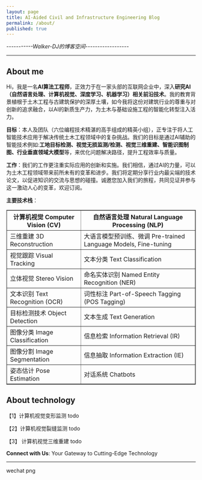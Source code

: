 ```yaml
---
layout: page
title: AI-Aided Civil and Infrastructure Engineering Blog
permalink: /about/
published: true
---
```

*-----------Walker-DJ的博客空间------------------*
* * *
## About me 
Hi，我是一名**AI算法工程师**，正效力于在一家头部的互联网企业中，深入**研究AI（自然语言处理、计算机视觉、深度学习、机器学习）相关前沿技术**。我的教育背景植根于土木工程与古建筑保护的深厚土壤，如今我将这份对建筑行业的尊重与对创新的追求融合，以AI的新质生产力，为土木与基础设施工程的智能化转型注入活力。

**目标**：本人及团队（六位编程技术精湛的高手组成的精英小组），正专注于将人工智能技术应用于解决传统土木工程领域中的复杂挑战。我们的目标是通过AI辅助的智能技术例如:**工地目标检测、视觉无损监测/检测、视觉三维重建、智能识图制图、行业垂直领域大模型**等，来优化问题解决路径，提升工程效率与质量。

**工作**：我们的工作更注重实际应用的创新和实施。我们相信，通过AI的力量，可以为土木工程领域带来前所未有的变革和进步。我们将定期分享行业内最尖端的技术论文，以促进知识的交流与思想的碰撞。诚邀您加入我们的旅程，共同见证并参与这一激动人心的变革，欢迎订阅。

**主要技术栈**：
<table border="1">
  <tr>
    <th>计算机视觉 Computer Vision (CV)</th>
    <th>自然语言处理 Natural Language Processing (NLP)</th>
  </tr>
  <tr>
    <td>三维重建 3D Reconstruction</td>
    <td>大语言模型预训练、微调 Pre-trained Language Models, Fine-tuning</td>
  </tr>
  <tr>
    <td>视觉跟踪 Visual Tracking</td>
    <td>文本分类 Text Classification</td>
  </tr>
  <tr>
    <td>立体视觉 Stereo Vision</td>
    <td>命名实体识别 Named Entity Recognition (NER)</td>
  </tr>
  <tr>
    <td>文本识别 Text Recognition (OCR)</td>
    <td>词性标注 Part-of-Speech Tagging (POS Tagging)</td>
  </tr>
  <tr>
    <td>目标检测技术 Object Detection</td>
    <td>文本生成 Text Generation</td>
  </tr>
  <tr>
    <td>图像分类 Image Classification</td>
    <td>信息检索 Information Retrieval (IR)</td>
  </tr>
  <tr>
    <td>图像分割 Image Segmentation</td>
    <td>信息抽取 Information Extraction (IE)</td>
  </tr>
  <tr>
    <td>姿态估计 Pose Estimation</td>
    <td>对话系统 Chatbots</td>
  </tr>
</table>

## About technology

【1】计算机视觉变形监测
 todo
 
【2】计算机视觉裂缝监测
todo

【3】 计算机视觉三维重建
todo





**Connect with Us**: Your Gateway to Cutting-Edge Technology 
* * *
wechat png
